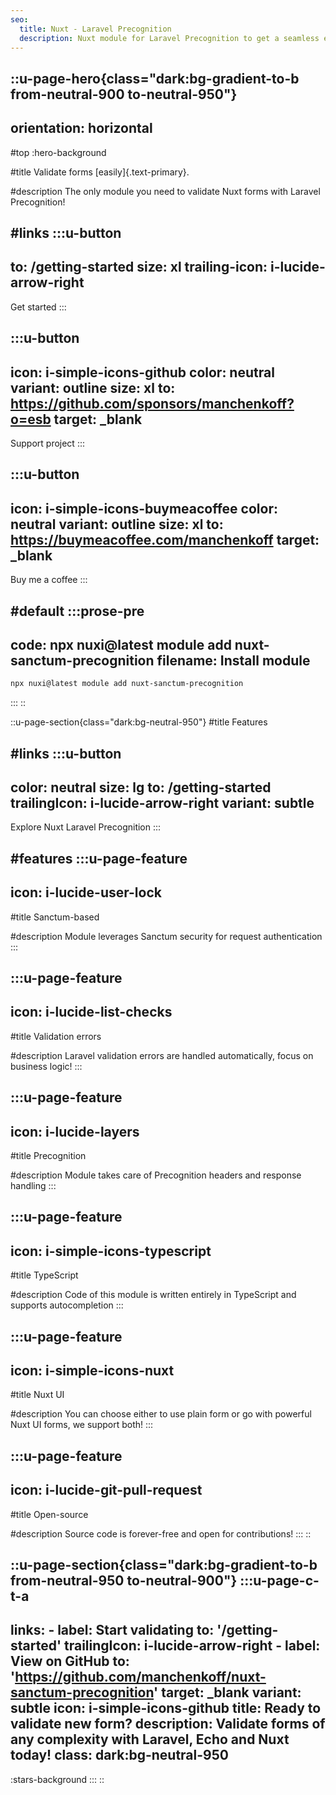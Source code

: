 ```yaml
---
seo:
  title: Nuxt - Laravel Precognition
  description: Nuxt module for Laravel Precognition to get a seamless experience with form validation.
---
```


::u-page-hero{class="dark:bg-gradient-to-b from-neutral-900 to-neutral-950"}
---
orientation: horizontal
---
#top
:hero-background

#title
Validate forms [easily]{.text-primary}.

#description
The only module you need to validate Nuxt forms with Laravel Precognition!

#links
  :::u-button
  ---
  to: /getting-started
  size: xl
  trailing-icon: i-lucide-arrow-right
  ---
  Get started
  :::

  :::u-button
  ---
  icon: i-simple-icons-github
  color: neutral
  variant: outline
  size: xl
  to: https://github.com/sponsors/manchenkoff?o=esb
  target: _blank
  ---
  Support project
  :::

  :::u-button
  ---
  icon: i-simple-icons-buymeacoffee
  color: neutral
  variant: outline
  size: xl
  to: https://buymeacoffee.com/manchenkoff
  target: _blank
  ---
  Buy me a coffee
  :::


#default
  :::prose-pre
  ---
  code: npx nuxi@latest module add nuxt-sanctum-precognition
  filename: Install module
  ---

  ```bash
  npx nuxi@latest module add nuxt-sanctum-precognition
  ```
  :::
::

::u-page-section{class="dark:bg-neutral-950"}
#title
Features

#links
  :::u-button
  ---
  color: neutral
  size: lg
  to: /getting-started
  trailingIcon: i-lucide-arrow-right
  variant: subtle
  ---
  Explore Nuxt Laravel Precognition
  :::

#features
  :::u-page-feature
  ---
  icon: i-lucide-user-lock
  ---
  #title
  Sanctum-based

  #description
  Module leverages Sanctum security for request authentication 
  :::

  :::u-page-feature
  ---
  icon: i-lucide-list-checks
  ---
  #title
  Validation errors

  #description
  Laravel validation errors are handled automatically, focus on business logic!
  :::

  :::u-page-feature
  ---
  icon: i-lucide-layers
  ---
  #title
  Precognition

  #description
  Module takes care of Precognition headers and response handling
  :::

  :::u-page-feature
  ---
  icon: i-simple-icons-typescript
  ---
  #title
  TypeScript

  #description
  Code of this module is written entirely in TypeScript and supports autocompletion
  :::

  :::u-page-feature
  ---
  icon: i-simple-icons-nuxt
  ---
  #title
  Nuxt UI

  #description
  You can choose either to use plain form or go with powerful Nuxt UI forms, we support both!
  :::

  :::u-page-feature
  ---
  icon: i-lucide-git-pull-request
  ---
  #title
  Open-source

  #description
  Source code is forever-free and open for contributions!
  :::
::

::u-page-section{class="dark:bg-gradient-to-b from-neutral-950 to-neutral-900"}
  :::u-page-c-t-a
  ---
  links:
    - label: Start validating
      to: '/getting-started'
      trailingIcon: i-lucide-arrow-right
    - label: View on GitHub
      to: 'https://github.com/manchenkoff/nuxt-sanctum-precognition'
      target: _blank
      variant: subtle
      icon: i-simple-icons-github
  title: Ready to validate new form?
  description: Validate forms of any complexity with Laravel, Echo and Nuxt today!
  class: dark:bg-neutral-950
  ---

  :stars-background
  :::
::

